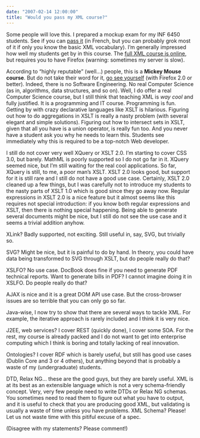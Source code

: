 ```yaml
---
date: "2007-02-14 12:00:00"
title: "Would you pass my XML course?"
---
```




Some people will love this. I prepared a mockup exam for my INF 6450 students. See if you can [pass it](https://lemire.me/inf6450/mod5/examenfactice.pdf) (in French, but you can probably grok most of it if only you know the basic XML vocabulary). I&rsquo;m generally impressed how well my students get by in this course. The [full XML course is online](https://lemire.me/inf6450/), but requires you to have Firefox (warning: sometimes my server is slow).

According to &ldquo;highly reputable&rdquo; (well&hellip;) people, this is a __Mickey Mouse course__. But do not take their word for it, [go see yourself](https://lemire.me/inf6450/) (with Firefox 2.0 or better). Indeed, there is no Software Engineering. No real Computer Science (as in, algorithms, data structures, and so on). Well, I do offer a real Computer Science course, but I still think that teaching XML is <em>way cool</em> and fully justified. It is a programming and IT course. Programming is fun. Getting by with crazy declarative languages like XSLT is hilarious. Figuring out how to do aggregations in XSLT is really a nasty problem (with several elegant and simple solutions). Figuring out how to intersect sets in XSLT, given that all you have is a union operator, is really fun too. And you never have a student ask you why he needs to learn this. Students see immediately why this is required to be a top-notch Web developer.

I still do not cover very well XQuery or XSLT 2.0. I&rsquo;m starting to cover CSS 3.0, but barely. MathML is poorly supported so I do not go far in it.
XQuery seemed nice, but I&rsquo;m still waiting for the real cool applications. So far, XQuery is still, to me, a poor man&rsquo;s XSLT.
XSLT 2.0 looks good, but support for it is still rare and I still do not have a good use case. Certainly, XSLT 2.0 cleaned up a few things, but I was carefully not to introduce my students to the nasty parts of XSLT 1.0 which is good since they go away now. Regular expressions in XSLT 2.0 is a nice feature but it almost seems like this requires not special introduction: if you know both regular expressions and XSLT, then there is nothing special happening. Being able to generate several documents might be nice, but I still do not see the use case and it seems a trivial addition anyhow.

XLink? Badly supported, not exciting. Still useful in, say, SVG, but trivially so.

SVG? Might be nice, but it is painful to do by hand. In theory, you could have data being transformed to SVG through XSLT, but do people really do that?

XSLFO? No use case. DocBook does fine if you need to generate PDF technical reports. Want to generate bills in PDF? I cannot imagine doing it in XSLFO. Do people really do that?

AJAX is nice and it is a great DOM API use case. But the cross-browser issues are so terrible that you can only go so far.

Java-wise, I now try to show that there are several ways to tackle XML. For example, the iterative approach is rarely included and I think it is very nice.

J2EE, web services? I cover REST (quickly done), I cover some SOA. For the rest, my course is already packed and I do not want to get into enterprise computing which I think is boring and totally lacking of real innovation.

Ontologies? I cover RDF which is barely useful, but still has good use cases (Dublin Core and 3 or 4 others), but anything beyond that is probably a waste of my (undergraduate) students.

DTD, Relax NG&hellip; these are the good guys, but they are barely useful. XML is at its best as an extensible language which is not a very schema-friendly concept. Very, very few people need to write DTDs or Relax NG schemas. You sometimes need to read them to figure out what you have to output, and it is useful to check that you are producing good XML, but validating is usually a waste of time unless you have problems. XML Schema? Please! Let us not waste time with this pitiful excuse of a spec.

(Disagree with my statements? Please comment!)

